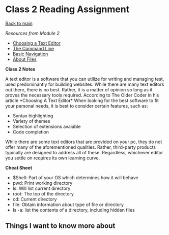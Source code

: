 # Class 2 Reading Assignment
[Back to main](https://michaeldulin.github.io/reading-notes)

*Resources from Module 2* 
- [Choosing a Text Editor](https://codefellows.github.io/code-102-guide/curriculum/class-02/Choosing-A-Text-Editor--The-Older-Coder.pdf)
- [The Command Line](https://ryanstutorials.net/linuxtutorial/commandline.php)
- [Basic Navigation](https://ryanstutorials.net/linuxtutorial/navigation.php)
- [About Files](https://ryanstutorials.net/linuxtutorial/aboutfiles.php)

**Class 2 Notes**

<p>A text editor is a software that you can utilize for writing and managing test, used predominantly for building websites. While there are many text editors out there, there is no best. Rather, it is a matter of opinion so long as it proves the necessary tools required. According to The Older Coder in his article *Choosing A Text Editor* When looking for the best software to fit your personal needs, it is best to consider certain features, such as:   
</p>

- Syntax highlighting
- Variety of themes
- Selection of extensions avaiable 
- Code completion 

<p>While there are some text editors that are provided on your pc, they do not offer many of the aforementioned qualities. Rather, third-party products typically are designed to address all of these. Regardless, whichever editor you settle on requires its own learning curve. 
</p>

**Cheat Sheet**

- $Shell: Part of your OS which determines how it will behave
- pwd: Print working directory 
- ls: Will list current directory
- root: The top of the directory
- cd: Current directory
- file: Obtain information about type of file or directory 
- ls -a: list the contents of a directory, including hidden files

## Things I want to know more about
